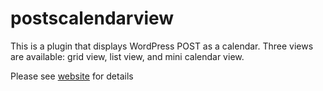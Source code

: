 # postscalendarview
This is a plugin that displays WordPress POST as a calendar. Three views are available: grid view, list view, and mini calendar view.


Please see [website](https://sakuraworks.net/works/postscalendarview/) for details
